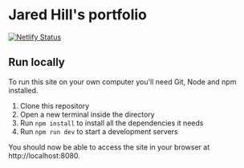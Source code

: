 # Jared Hill's portfolio

[![Netlify Status](https://api.netlify.com/api/v1/badges/c3be5891-02df-47ac-a540-6c50ee29c480/deploy-status)](https://app.netlify.com/sites/jaredhill-v2/deploys)

## Run locally

To run this site on your own computer you'll need Git, Node and npm installed.

1. Clone this repository
1. Open a new terminal inside the directory
1. Run `npm install` to install all the dependencies it needs
1. Run `npm run dev` to start a development servers

You should now be able to access the site in your browser at http://localhost:8080.
